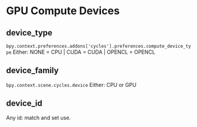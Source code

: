 # GPU Compute Devices

## device_type
```bpy.context.preferences.addons['cycles'].preferences.compute_device_type```
Either: NONE = CPU | CUDA = CUDA | OPENCL = OPENCL

## device_family
```bpy.context.scene.cycles.device```
Either: CPU or GPU

## device_id
Any id: match and set use.